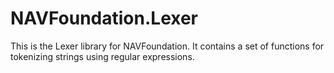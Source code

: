 # NAVFoundation.Lexer

This is the Lexer library for NAVFoundation. It contains a set of functions for tokenizing strings using regular expressions.
